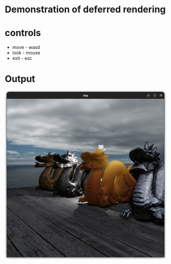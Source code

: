 # Demonstration of deferred rendering

# controls
- move - wasd
- look - mouse
- exit - esc

# Output
![example_output](output.png)
